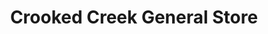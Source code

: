 ---
title: "Crooked Creek General Store"
url: /crooked-creek/crooked-creek-general-store/
shop: Dorfladen
---